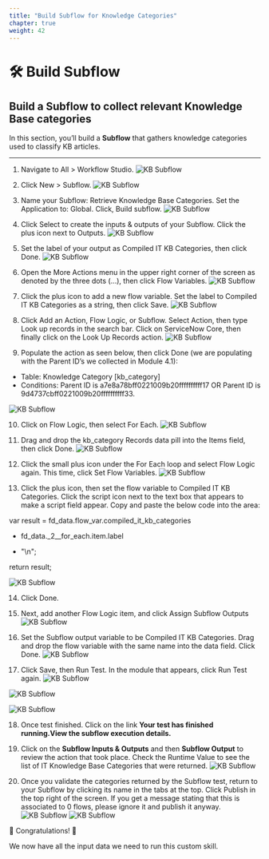 ```yaml
---
title: "Build Subflow for Knowledge Categories"
chapter: true
weight: 42
---
```


# 🛠️ Build Subflow 

## Build a Subflow to collect relevant Knowledge Base categories 

In this section, you’ll build a **Subflow** that gathers knowledge categories used to classify KB articles.

---
1. Navigate to All > Workflow Studio. 
![KB Subflow](/images/servicenow/subflow/kb_nav_workflow_editor.png)

2. Click New > Subflow. 
![KB Subflow](/images/servicenow/subflow/kb_new_subflow.png)

3. Name your Subflow: Retrieve Knowledge Base Categories. Set the Application to: Global. Click, Build subflow. 
![KB Subflow](/images/servicenow/subflow/kb_build_subflow.png)

4. Click Select to create the inputs & outputs of your Subflow. Click the plus icon next to Outputs.
![KB Subflow](/images/servicenow/subflow/kb_subflow_output.png)

5. Set the label of your output as Compiled IT KB Categories, then click Done. 
![KB Subflow](/images/servicenow/subflow/kb_subflow_set_output.png)

6. Open the More Actions menu in the upper right corner of the screen as denoted by the three dots (…), then click Flow Variables.
![KB Subflow](/images/servicenow/subflow/kb_subflow_flow_variables.png)

7. Click the plus icon to add a new flow variable. Set the label to Compiled IT KB Categories as a string, then click Save.
![KB Subflow](/images/servicenow/subflow/kb_subflow_set_flow_variables.png)

8. Click Add an Action, Flow Logic, or Subflow. Select Action, then type Look up records in the search bar. Click on ServiceNow Core, then finally click on the Look Up Records action. 
![KB Subflow](/images/servicenow/subflow/kb_subflow_action_lookup_records.png)

9. Populate the action as seen below, then click Done (we are populating with the Parent ID’s we collected in Module 4.1): 
<ul>
  <li>Table: Knowledge Category [kb_category]</li>
  <li>Conditions: Parent ID is a7e8a78bff0221009b20ffffffffff17 OR Parent ID is 9d4737cbff0221009b20ffffffffff33.</li>
</ul>

![KB Subflow](/images/servicenow/subflow/kb_subflow_add_action_lookup_records.png)

10. Click on Flow Logic, then select For Each. 
![KB Subflow](/images/servicenow/subflow/kb_subflow_flow_logic_foreach.png)

11. Drag and drop the kb_category Records data pill into the Items field, then click Done. 
![KB Subflow](/images/servicenow/subflow/kb_subflow_flow_logic_category_records.png)

12. Click the small plus icon under the For Each loop and select Flow Logic again. This time, click Set Flow Variables. 
![KB Subflow](/images/servicenow/subflow/kb_subflow_flow_logic_flow_variables.png)

13. Click the plus icon, then set the flow variable to Compiled IT KB Categories. Click the script icon next to the text box that appears to make a script field appear. Copy and paste the below code into the area: 

var result = fd_data.flow_var.compiled_it_kb_categories  

+ fd_data._2__for_each.item.label 

+ "\n";  

return result;

![KB Subflow](/images/servicenow/subflow/kb_subflow_flow_logic_flow_variables_script.png)

14. Click Done. 

15. Next, add another Flow Logic item, and click Assign Subflow Outputs 
![KB Subflow](/images/servicenow/subflow/kb_subflow_flow_logic_select_subflow_output.png)

16. Set the Subflow output variable to be Compiled IT KB Categories. Drag and drop the flow variable with the same name into the data field. Click Done. 
![KB Subflow](/images/servicenow/subflow/kb_subflow_flow_logic_set_subflow_output.png)

17. Click Save, then Run Test. In the module that appears, click Run Test again.
![KB Subflow](/images/servicenow/subflow/kb_subflow_flow_test.png)

![KB Subflow](/images/servicenow/subflow/kb_subflow_flow_run_test.png)

![KB Subflow](/images/servicenow/subflow/kb_subflow_flow_test_finished.png)

18. Once test finished. Click on the link **Your test has finished running.View the subflow execution details.**

18. Click on the **Subflow Inputs & Outputs** and then **Subflow Output** to review the action that took place. Check the Runtime Value to see the list of IT Knowledge Base Categories that were returned. 
![KB Subflow](/images/servicenow/subflow/kb_subflow_flow_runtime_value_it_categories.png)


19. Once you validate the categories returned by the Subflow test, return to your Subflow by clicking its name in the tabs at the top. Click Publish in the top right of the screen. If you get a message stating that this is associated to 0 flows, please ignore it and publish it anyway. 
![KB Subflow](/images/servicenow/subflow/kb_subflow_flow_click_publish.png)
![KB Subflow](/images/servicenow/subflow/kb_subflow_flow_published.png)
 

🎉 Congratulations! 🎉

We now have all the input data we need to run this custom skill. 